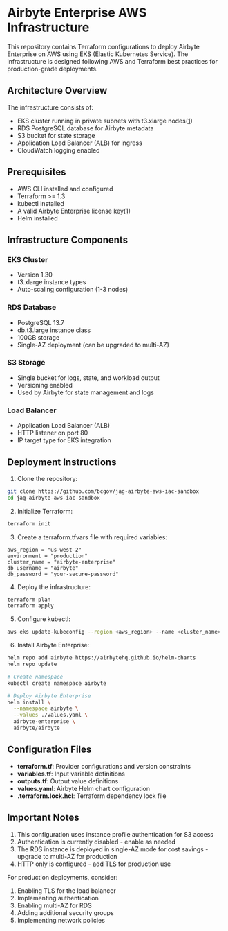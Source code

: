# Airbyte Enterprise AWS Infrastructure

This repository contains Terraform configurations to deploy Airbyte Enterprise on AWS using EKS (Elastic Kubernetes Service). The infrastructure is designed following AWS and Terraform best practices for production-grade deployments.

## Architecture Overview

The infrastructure consists of:
- EKS cluster running in private subnets with t3.xlarge nodes([1](https://docs.airbyte.com/enterprise-setup/implementation-guide))
- RDS PostgreSQL database for Airbyte metadata
- S3 bucket for state storage
- Application Load Balancer (ALB) for ingress
- CloudWatch logging enabled

## Prerequisites

- AWS CLI installed and configured
- Terraform >= 1.3
- kubectl installed
- A valid Airbyte Enterprise license key([1](https://docs.airbyte.com/enterprise-setup/implementation-guide))
- Helm installed

## Infrastructure Components

### EKS Cluster
- Version 1.30
- t3.xlarge instance types
- Auto-scaling configuration (1-3 nodes)

### RDS Database
- PostgreSQL 13.7
- db.t3.large instance class
- 100GB storage
- Single-AZ deployment (can be upgraded to multi-AZ)

### S3 Storage
- Single bucket for logs, state, and workload output
- Versioning enabled
- Used by Airbyte for state management and logs

### Load Balancer
- Application Load Balancer (ALB)
- HTTP listener on port 80
- IP target type for EKS integration

## Deployment Instructions

1. Clone the repository:
```bash
git clone https://github.com/bcgov/jag-airbyte-aws-iac-sandbox
cd jag-airbyte-aws-iac-sandbox
```

2. Initialize Terraform:
```bash
terraform init
```

3. Create a terraform.tfvars file with required variables:
```hcl
aws_region = "us-west-2"
environment = "production"
cluster_name = "airbyte-enterprise"
db_username = "airbyte"
db_password = "your-secure-password"
```

4. Deploy the infrastructure:
```bash
terraform plan
terraform apply
```

5. Configure kubectl:
```bash
aws eks update-kubeconfig --region <aws_region> --name <cluster_name>
```

6. Install Airbyte Enterprise:
```bash
helm repo add airbyte https://airbytehq.github.io/helm-charts
helm repo update

# Create namespace
kubectl create namespace airbyte

# Deploy Airbyte Enterprise
helm install \
  --namespace airbyte \
  --values ./values.yaml \
  airbyte-enterprise \
  airbyte/airbyte
```

## Configuration Files

- **terraform.tf**: Provider configurations and version constraints
- **variables.tf**: Input variable definitions
- **outputs.tf**: Output value definitions
- **values.yaml**: Airbyte Helm chart configuration
- **.terraform.lock.hcl**: Terraform dependency lock file

## Important Notes
1. This configuration uses instance profile authentication for S3 access
2. Authentication is currently disabled - enable as needed
3. The RDS instance is deployed in single-AZ mode for cost savings - upgrade to multi-AZ for production
4. HTTP only is configured - add TLS for production use

For production deployments, consider:
1. Enabling TLS for the load balancer
2. Implementing authentication
3. Enabling multi-AZ for RDS
4. Adding additional security groups
5. Implementing network policies

